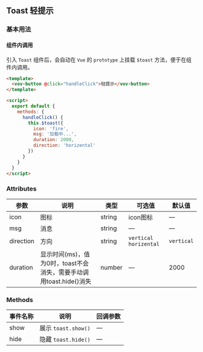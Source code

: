 ## Toast 轻提示

### 基本用法

#### 组件内调用

引入 `Toast` 组件后，会自动在 `Vue` 的 `prototype` 上挂载 `$toast` 方法，便于在组件内调用。

```html
<template>
  <vov-button @click="handleClick">轻提示</vov-button>
</template>

<script>
  export default {
    methods: {
      handleClick() {
        this.$toast({
          icon: 'fire',
          msg: '加载中...',
          duration: 2000,
          direction: 'horizental'
        })
      }
    }
  }
</script>
```

### Attributes


| 参数        | 说明                                           | 类型     | 可选值                     | 默认值        |
|-----------|----------------------------------------------|--------|-------------------------|------------|
| icon      | 图标                                           | string | icon图标                  | —          |
| msg       | 消息                                           | string | —                       | —          |
| direction | 方向                                           | string | `vertical` `horizental` | `vertical` |
| duration  | 显示时间(ms)，值为0时，toast不会消失，需要手动调用toast.hide()消失 | number | —                       | 2000       |


### Methods


| 事件名称  | 说明   | 回调参数 |
|-------|------|------|
| show | 展示 `toast.show()` | —    |
| hide | 隐藏 `toast.hide()` | —    |

